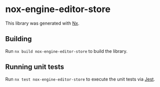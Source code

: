 # nox-engine-editor-store

This library was generated with [Nx](https://nx.dev).

## Building

Run `nx build nox-engine-editor-store` to build the library.

## Running unit tests

Run `nx test nox-engine-editor-store` to execute the unit tests via [Jest](https://jestjs.io).
